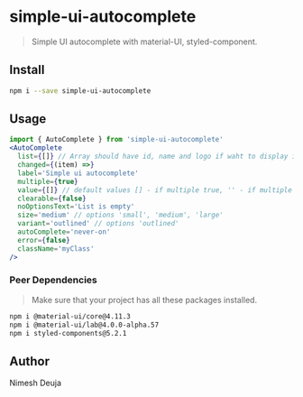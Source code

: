 # simple-ui-autocomplete

> Simple UI autocomplete with material-UI, styled-component.

## Install

```bash
npm i --save simple-ui-autocomplete
```

## Usage

```jsx
import { AutoComplete } from 'simple-ui-autocomplete'
<AutoComplete
  list={[]} // Array should have id, name and logo if waht to display icon
  changed={(item) =>}
  label='Simple ui autocomplete'
  multiple={true}
  value={[]} // default values [] - if multiple true, '' - if multiple false,
  clearable={false}
  noOptionsText='List is empty'
  size='medium' // options 'small', 'medium', 'large'
  variant='outlined' // options 'outlined'
  autoComplete='never-on'
  error={false}
  className='myClass'
/>
```

### Peer Dependencies

> Make sure that your project has all these packages installed.

```bash
npm i @material-ui/core@4.11.3
npm i @material-ui/lab@4.0.0-alpha.57
npm i styled-components@5.2.1
```

## Author

Nimesh Deuja
